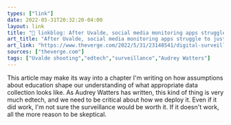 ```yaml
---
types: ["link"]
date: 2022-05-31T20:32:20-04:00
layout: link
title: "🔗 linkblog: After Uvalde, social media monitoring apps struggle to justify surveillance - The Verge'"
art_title: "After Uvalde, social media monitoring apps struggle to justify surveillance - The Verge"
art_link: "https://www.theverge.com/2022/5/31/23148541/digital-surveillance-school-shootings-social-sentinel-uvalde"
sources: ["theverge.com"]
tags: ["Uvalde shooting","edtech","surveillance","Audrey Watters"]
---
```

This article may make its way into a chapter I'm writing on how assumptions about education shape our understanding of what appropriate data collection looks like. As Audrey Watters has written, this kind of thing is very much edtech, and we need to be critical about how we deploy it. Even if it did work, I'm not sure the surveillance would be worth it. If it doesn't work, all the more reason to be skeptical.
 
